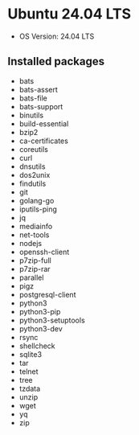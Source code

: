 # Ubuntu 24.04 LTS

* OS Version: 24.04 LTS

## Installed packages

* bats
* bats-assert
* bats-file
* bats-support
* binutils
* build-essential
* bzip2
* ca-certificates
* coreutils
* curl
* dnsutils
* dos2unix
* findutils
* git
* golang-go
* iputils-ping
* jq
* mediainfo
* net-tools
* nodejs
* openssh-client
* p7zip-full
* p7zip-rar
* parallel
* pigz
* postgresql-client
* python3
* python3-pip
* python3-setuptools
* python3-dev
* rsync
* shellcheck
* sqlite3
* tar
* telnet
* tree
* tzdata
* unzip
* wget
* yq
* zip
